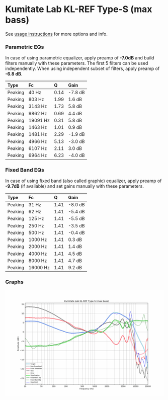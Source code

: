 # Kumitate Lab KL-REF Type-S (max bass)
See [usage instructions](https://github.com/jaakkopasanen/AutoEq#usage) for more options and info.

### Parametric EQs
In case of using parametric equalizer, apply preamp of **-7.0dB** and build filters manually
with these parameters. The first 5 filters can be used independently.
When using independent subset of filters, apply preamp of **-6.8 dB**.

| Type    | Fc       |    Q | Gain    |
|:--------|:---------|:-----|:--------|
| Peaking | 40 Hz    | 0.14 | -7.8 dB |
| Peaking | 803 Hz   | 1.99 | 1.6 dB  |
| Peaking | 3143 Hz  | 1.73 | 5.8 dB  |
| Peaking | 9862 Hz  | 0.69 | 4.4 dB  |
| Peaking | 19091 Hz | 0.31 | 5.8 dB  |
| Peaking | 1463 Hz  | 1.01 | 0.9 dB  |
| Peaking | 1481 Hz  | 2.29 | -1.9 dB |
| Peaking | 4966 Hz  | 5.13 | -3.0 dB |
| Peaking | 6107 Hz  | 2.11 | 3.0 dB  |
| Peaking | 6964 Hz  | 6.23 | -4.0 dB |

### Fixed Band EQs
In case of using fixed band (also called graphic) equalizer, apply preamp of **-9.7dB**
(if available) and set gains manually with these parameters.

| Type    | Fc       |    Q | Gain    |
|:--------|:---------|:-----|:--------|
| Peaking | 31 Hz    | 1.41 | -8.0 dB |
| Peaking | 62 Hz    | 1.41 | -5.4 dB |
| Peaking | 125 Hz   | 1.41 | -5.5 dB |
| Peaking | 250 Hz   | 1.41 | -3.5 dB |
| Peaking | 500 Hz   | 1.41 | -0.4 dB |
| Peaking | 1000 Hz  | 1.41 | 0.3 dB  |
| Peaking | 2000 Hz  | 1.41 | 1.4 dB  |
| Peaking | 4000 Hz  | 1.41 | 4.5 dB  |
| Peaking | 8000 Hz  | 1.41 | 4.7 dB  |
| Peaking | 16000 Hz | 1.41 | 9.2 dB  |

### Graphs
![](./Kumitate%20Lab%20KL-REF%20Type-S%20(max%20bass).png)
